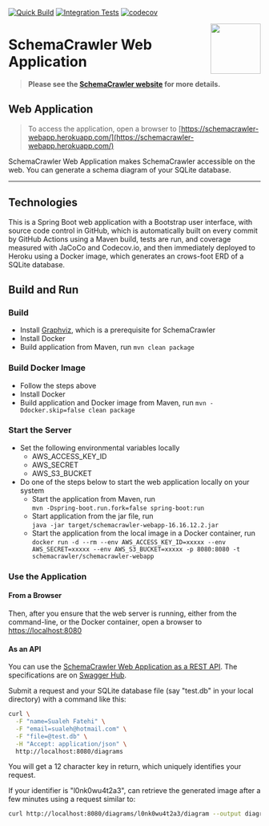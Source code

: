 [![Quick Build](https://github.com/schemacrawler/SchemaCrawler-Web-Application/workflows/Quick%20Build/badge.svg)](https://github.com/schemacrawler/SchemaCrawler-Web-Application/actions?query=workflow%3A%22Quick+Build%22)
[![Integration Tests](https://github.com/schemacrawler/SchemaCrawler-Web-Application/actions/workflows/integration-tests.yml/badge.svg)](https://github.com/schemacrawler/SchemaCrawler-Web-Application/actions/workflows/integration-tests.yml)
[![codecov](https://codecov.io/gh/schemacrawler/SchemaCrawler-Web-Application/branch/master/graph/badge.svg)](https://app.codecov.io/gh/schemacrawler/SchemaCrawler-Web-Application)

<img src="https://raw.githubusercontent.com/schemacrawler/SchemaCrawler/master/schemacrawler-website/src/site/resources/images/schemacrawler_logo.png" height="100px" width="100px" align="right" />

# SchemaCrawler Web Application

> **Please see the [SchemaCrawler website](https://www.schemacrawler.com/) for more details.**


## Web Application

> To access the application, open a browser to
[https://schemacrawler-webapp.herokuapp.com/](https://schemacrawler-webapp.herokuapp.com/)

SchemaCrawler Web Application makes SchemaCrawler accessible on the web. You can generate a schema diagram of your SQLite database.

-----

## Technologies

This is a Spring Boot web application with a Bootstrap user interface, with source code control in GitHub, which is automatically built on every commit by GitHub Actions using a Maven build, tests are run, and coverage measured with JaCoCo and Codecov.io, and then immediately deployed to Heroku using a Docker image, which generates an crows-foot ERD of a SQLite database.


## Build and Run

### Build

- Install [Graphviz](https://www.graphviz.org), which is a prerequisite for SchemaCrawler
- Install Docker
- Build application from Maven, run `mvn clean package`


### Build Docker Image

- Follow the steps above
- Install Docker
- Build application and Docker image from Maven, run `mvn -Ddocker.skip=false clean package`


### Start the Server

- Set the following environmental variables locally
  - AWS_ACCESS_KEY_ID
  - AWS_SECRET
  - AWS_S3_BUCKET
- Do one of the steps below to start the web application locally on your system
  - Start the application from Maven, run  
	  `mvn -Dspring-boot.run.fork=false spring-boot:run`
  - Start application from the jar file, run  
	  `java -jar target/schemacrawler-webapp-16.16.12.2.jar`
  - Start the application from the local image in a Docker container, run  
	  `docker run -d --rm --env AWS_ACCESS_KEY_ID=xxxxx --env AWS_SECRET=xxxxx --env AWS_S3_BUCKET=xxxxx -p 8080:8080 -t schemacrawler/schemacrawler-webapp`


### Use the Application

#### From a Browser

Then, after you ensure that the web server is running, either from the command-line,
or the Docker container, open a browser to
[https://localhost:8080](https://localhost:8080)

#### As an API

You can use the [SchemaCrawler Web Application as a REST API](https://rapidapi.com/sualeh/api/schemacrawler-web-application1/). The specifications are on [Swagger Hub](https://app.swaggerhub.com/apis/sualeh/schemacrawler-web-application/16.16.12.2). 


Submit a request and your SQLite database file (say "test.db" in your local directory) with a command like this:
```sh
curl \
  -F "name=Sualeh Fatehi" \
  -F "email=sualeh@hotmail.com" \
  -F "file=@test.db" \
  -H "Accept: application/json" \
  http://localhost:8080/diagrams
```
You will get a 12 character key in return, which uniquely identifies your request.

If your identifier is "l0nk0wu4t2a3", can retrieve the generated image after a few minutes using a request similar to:
```sh
curl http://localhost:8080/diagrams/l0nk0wu4t2a3/diagram --output diagram.png
```
